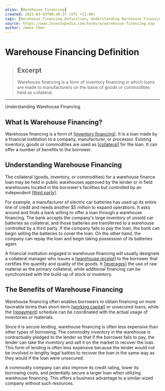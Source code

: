 ```yaml
---
alias: [Warehouse Financing]
created: 2021-03-03T00:48:37 (UTC +11:00)
tags: [Warehouse Financing Definition, Understanding Warehouse Financing]
source: https://www.investopedia.com/terms/w/warehouse-financing.asp
author: James Chen
---
```


# Warehouse Financing Definition

> ## Excerpt
> Warehouse financing is a form of inventory financing in which loans are made to manufacturers on the basis of goods or commodities held as collateral.

---

Understanding Warehouse Financing
## What Is Warehouse Financing?

Warehouse financing is a form of [[inventory financing]](https://www.investopedia.com/terms/i/inventory-financing.asp). It is a loan made by a financial institution to a company, manufacturer, or processor. Existing inventory, goods or commodities are used as [[collateral]](https://www.investopedia.com/terms/c/collateral.asp) for the loan. It can offer a number of benefits to the borrower.

## Understanding Warehouse Financing

The collateral (goods, inventory, or commodities) for a warehouse finance loan may be held in public warehouses approved by the lender or in field warehouses located in the borrower's facilities but controlled by an independent [[third party]](https://www.investopedia.com/terms/t/third-party.asp).

For example, a manufacturer of electric car batteries has used up its entire line of credit and needs another $5 million to expand operations. It asks around and finds a bank willing to offer a loan through a warehouse financing. The bank accepts the company's large inventory of unsold car batteries as collateral, and those batteries are transferred to a warehouse controlled by a third party. If the company fails to pay the loan, the bank can begin selling the batteries to cover the loan. On the other hand, the company can repay the loan and begin taking possession of its batteries again.

A financial institution engaged in warehouse financing will usually designate a collateral manager who issues a [[warehouse receipt]](https://www.investopedia.com/terms/w/warehousereceipt.asp) to the borrower that certifies the quantity and quality of the goods. It [[leverages]](https://www.investopedia.com/terms/l/leverage.asp) the use of raw material as the primary collateral, while additional financing can be synchronized with the build-up of stock or inventory.

## The Benefits of Warehouse Financing

Warehouse financing often enables borrowers to obtain financing on more favorable terms than short-term [[working capital]](https://www.investopedia.com/terms/w/workingcapital.asp) or unsecured loans, while the [[repayment]](https://www.investopedia.com/terms/r/repayment.asp) schedule can be coordinated with the actual usage of inventories or materials.

Since it is secure lending, warehouse financing is often less expensive than other types of borrowing. The commodity inventory in the warehouse is contractually pledged to the lender so that if the borrower fails to pay, the lender can take the inventory and sell it on the market to recover the loan. This form of lending is often less expensive because the lender would not be involved in lengthy legal battles to recover the loan in the same way as they would if the loan were unsecured.

A commodity company can also improve its credit rating, lower its borrowing costs, and potentially secure a larger loan when utilizing warehouse financing. This offers a business advantage to a similar-sized company without such resources.
